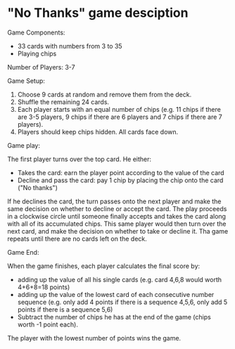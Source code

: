 # "No Thanks" game desciption

Game Components:
- 33 cards with numbers from 3 to 35
- Playing chips

Number of Players: 3-7

Game Setup:
1. Choose 9 cards at random and remove them from the deck.
2. Shuffle the remaining 24 cards.
3. Each player starts with an equal number of chips (e.g. 11 chips if there are 3-5 players, 9 chips if there are 6 players and 7 chips if there are 7 players).
4. Players should keep chips hidden. All cards face down.

Game play:

The first player turns over the top card. He either:
- Takes the card: earn the player point according to the value of the card
- Decline and pass the card: pay 1 chip by placing the chip onto the card ("No thanks")

If he declines the card, the turn passes onto the next player and make the same decision on whether to decline or accept the card. The play proceeds in a clockwise circle until someone finally accepts and takes the card along with all of its accumulated chips. This same player would then turn over the next card, and make the decision on whether to take or decline it. Tha game repeats until there are no cards left on the deck.

Game End:

When the game finishes, each player calculates the final score by:
- adding up the value of all his single cards (e.g. card 4,6,8 would worth 4+6+8=18 points)
- adding up the value of the lowest card of each consecutive number sequence (e.g. only add 4 points if there is a sequence 4,5,6, only add 5 points if there is a sequence 5,6)
- Subtract the number of chips he has at the end of the game (chips worth -1 point each).

The player with the lowest number of points wins the game.
